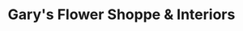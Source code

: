 ---
title: "Gary's Flower Shoppe & Interiors"
url: /erie/garys-flower-shoppe-und-interiors/
shop: Blumen
---